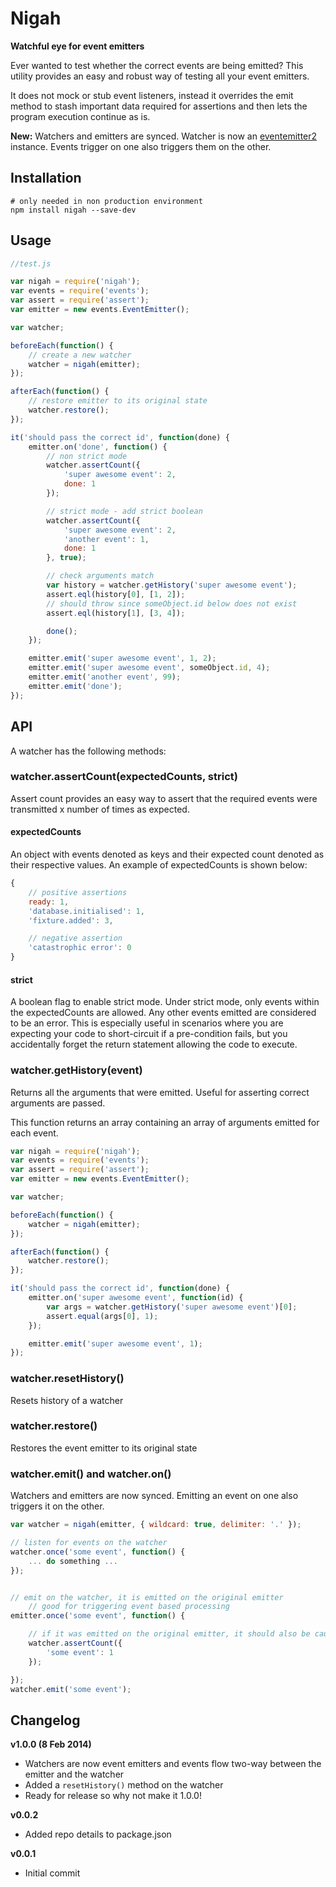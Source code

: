 Nigah
=====

__Watchful eye for event emitters__

Ever wanted to test whether the correct events are being emitted? This utility provides an easy and robust way of testing all your event emitters.

It does not mock or stub event listeners, instead it overrides the emit method to stash important data required for assertions and then lets the program execution continue as is.

__New:__ Watchers and emitters are synced. Watcher is now an [eventemitter2](https://www.npmjs.com/package/eventemitter2) instance. Events trigger on one also triggers them on the other.


Installation
------------

	# only needed in non production environment
	npm install nigah --save-dev


Usage
-----

```js
//test.js

var nigah = require('nigah');
var events = require('events');
var assert = require('assert');
var emitter = new events.EventEmitter();

var watcher;

beforeEach(function() {
	// create a new watcher
	watcher = nigah(emitter);
});

afterEach(function() {
	// restore emitter to its original state
	watcher.restore();
});

it('should pass the correct id', function(done) {
	emitter.on('done', function() {
		// non strict mode
		watcher.assertCount({
			'super awesome event': 2,
			done: 1
		});

		// strict mode - add strict boolean
		watcher.assertCount({
			'super awesome event': 2,
			'another event': 1,
			done: 1
		}, true);

		// check arguments match
		var history = watcher.getHistory('super awesome event');
		assert.eql(history[0], [1, 2]);
		// should throw since someObject.id below does not exist
		assert.eql(history[1], [3, 4]);

		done();
	});

	emitter.emit('super awesome event', 1, 2);
	emitter.emit('super awesome event', someObject.id, 4);
	emitter.emit('another event', 99);
	emitter.emit('done');
});
```

API
---

A watcher has the following methods:

### watcher.assertCount(expectedCounts, strict)

Assert count provides an easy way to assert that the required events were transmitted x number of times as expected.

#### expectedCounts

An object with events denoted as keys and their expected count denoted as their respective values. An example of expectedCounts is shown below:

```js
{
	// positive assertions
	ready: 1,
	'database.initialised': 1,
	'fixture.added': 3,

	// negative assertion
	'catastrophic error': 0
}
```

#### strict

A boolean flag to enable strict mode. Under strict mode, only events within the expectedCounts are allowed. Any other events emitted are considered to be an error. This is especially useful in scenarios where you are expecting your code to short-circuit if a pre-condition fails, but you accidentally forget the return statement allowing the code to execute.


### watcher.getHistory(event)

Returns all the arguments that were emitted. Useful for asserting correct arguments are passed.

This function returns an array containing an array of arguments emitted for each event.

```js
var nigah = require('nigah');
var events = require('events');
var assert = require('assert');
var emitter = new events.EventEmitter();

var watcher;

beforeEach(function() {
	watcher = nigah(emitter);
});

afterEach(function() {
	watcher.restore();
});

it('should pass the correct id', function(done) {
	emitter.on('super awesome event', function(id) {
		var args = watcher.getHistory('super awesome event')[0];
		assert.equal(args[0], 1);
	});

	emitter.emit('super awesome event', 1);
});
```

### watcher.resetHistory()

Resets history of a watcher

### watcher.restore()

Restores the event emitter to its original state

### watcher.emit() and watcher.on()

Watchers and emitters are now synced. Emitting an event on one also triggers it on the other.

```js
var watcher = nigah(emitter, { wildcard: true, delimiter: '.' });

// listen for events on the watcher
watcher.once('some event', function() {
	... do something ...
});


// emit on the watcher, it is emitted on the original emitter
	// good for triggering event based processing
emitter.once('some event', function() {

	// if it was emitted on the original emitter, it should also be caught by the watcher right?
	watcher.assertCount({
		'some event': 1
	});

});
watcher.emit('some event');
```



Changelog
---------

__v1.0.0 (8 Feb 2014)__
- Watchers are now event emitters and events flow two-way between the emitter and the watcher
- Added a `resetHistory()` method on the watcher
- Ready for release so why not make it 1.0.0!

__v0.0.2__
- Added repo details to package.json

__v0.0.1__
- Initial commit